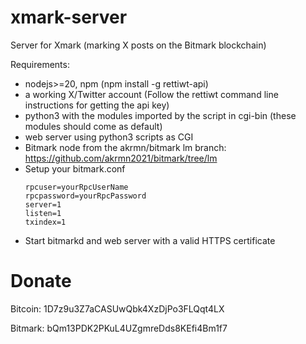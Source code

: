 # xmark-server
Server for Xmark (marking X posts on the Bitmark blockchain)

Requirements:
- nodejs>=20, npm (npm install -g rettiwt-api)
- a working X/Twitter account (Follow the rettiwt command line instructions for getting the api key)
- python3 with the modules imported by the script in cgi-bin (these modules should come as default)
- web server using python3 scripts as CGI
- Bitmark node from the akrmn/bitmark lm branch: https://github.com/akrmn2021/bitmark/tree/lm
- Setup your bitmark.conf
  ```
  rpcuser=yourRpcUserName
  rpcpassword=yourRpcPassword
  server=1
  listen=1
  txindex=1
  ```
- Start bitmarkd and web server with a valid HTTPS certificate

# Donate
Bitcoin: 1D7z9u3Z7aCASUwQbk4XzDjPo3FLQqt4LX

Bitmark: bQm13PDK2PKuL4UZgmreDds8KEfi4Bm1f7
